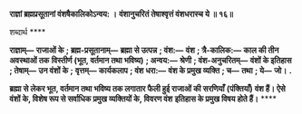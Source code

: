 **राज्ञां ब्रह्मप्रसूतानां वंशषैकालिकोऽन्वय: ।** **वंशानुचरितं तेषाश्वृत्तं वंशधरास्च ये ॥ १६॥** 

शब्दार्थ **** 

**राज्ञाम्—** **राजाओं के** **; ब्रह्म-प्रसूतानाम्—** **ब्रह्मा से उत्पन्न** **; वंश:—** **वंश** **; त्रै-कालिक:—** **काल की तीन अवस्थाओं तक** **विस्तीर्ण (भूत, वर्तमान तथा भविष्य)** **; अन्वय:—** **श्रेणी** **; वंश-अनुचरितम्—** **वंशों के इतिहास** **; तेषाम्—** **उन वंशों के** **;** **वृत्तम्—** **कार्यकलाप** **; वंश धरा:—** **वंश के प्रमुख व्यक्ति** **; च—** **तथा** **; ये—** **जो।** **.** 

**ब्रह्मा से लेकर भूत, वर्तमान तथा भविष्य तक लगातार फैली हुई राजाओं की सरणियाँ** **(पंक्तियाँ) वंश हैं। ऐसे वंशों के, विशेष रूप से सर्वाधिक प्रमुख व्यक्तियों के, विवरण वंश** **इतिहास के प्रमुख विषय होते हैं।** **** 